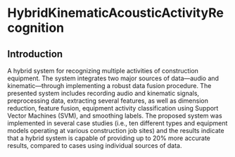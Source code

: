 # HybridKinematicAcousticActivityRecognition
## Introduction
A hybrid system for recognizing multiple activities of construction equipment. The system integrates two major sources of data—audio and kinematic—through implementing a robust data fusion procedure. The presented system includes recording audio and kinematic signals, preprocessing data, extracting several features, as well as dimension reduction, feature fusion, equipment activity classification using Support Vector Machines (SVM), and smoothing labels. The proposed system was implemented in several case studies (i.e., ten different types and equipment models operating at various construction job sites) and the results indicate that a hybrid system is capable of providing up to 20% more accurate results, compared to cases using individual sources of data.
